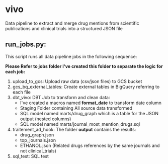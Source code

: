 # vivo
Data pipeline to extract and merge drug mentions from scientific publications and clinical trials into a structured JSON file

## run_jobs.py:
This script runs all data pipeline jobs in the following sequence:

**Please Refer to jobs folder I've created this folder to separate the logic for each job:**
1. upload_to_gcs: Upload raw data (csv/json files) to GCS bucket
2. gcs_bq_external_tables: Create external tables in BigQuery referring to each file
3. dbt_vivo: DBT Job to transform and clean data:
    - I've created a macros named **format_date** to transform date column
    - Staging Folder containing All source data transformed
    - SQL model named marts/drug_graph which is a table for the JSON output (nested columns)
    - SQL model named marts/journal_most_mention_drugs.sql
4. traitement_ad_hook: The folder **output** contains the results:
    - drug_graph.json
    - top_journals.json
    - ETHANOL.json (Related drugs references by the same journals and not clinical_trials)
5. sql_test: SQL test